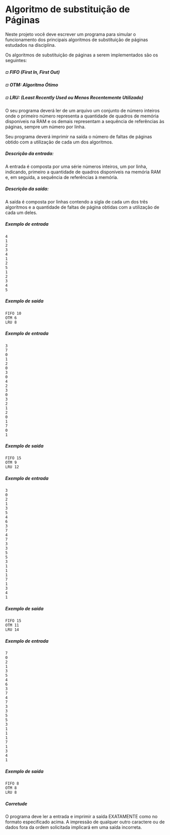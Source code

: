 # Algoritmo de substituição de Páginas

Neste projeto você deve escrever um programa para simular o funcionamento dos principais algoritmos de substituição de páginas estudados na disciplina.

Os algoritmos de substituição de páginas a serem implementados são os seguintes:

##### ¤ FIFO (First In, First Out)
##### ¤ OTM: Algoritmo Ótimo
##### ¤ LRU: (Least Recently Used ou Menos Recentemente Utilizado)

O seu programa deverá ler de um arquivo um conjunto de número inteiros onde o primeiro número representa a quantidade de quadros de memória disponíveis na RAM e os demais representam a sequência de referências às páginas, sempre um número por linha.

Seu programa deverá imprimir na saída o número de faltas de páginas obtido com a utilização de cada um dos algoritmos.

##### Descrição da entrada:
A entrada é composta por uma série números inteiros, um por linha, indicando, primeiro a quantidade de quadros disponíveis na memória RAM e, em seguida, a sequência de referências à memória.
##### Descrição da saída:
A saída é composta por linhas contendo a sigla de cada um dos três algoritmos e a quantidade de faltas de página obtidas com a utilização de cada um deles.

##### Exemplo de entrada
```
4
1
2
3
4
1
2
5
1
2
3
4
5
```

##### Exemplo de saída
```
FIFO 10
OTM 6
LRU 8
```

##### Exemplo de entrada
```
3
7
0
1
2
0
3
0
4
2
3
0
3
2
1
2
0
1
7
0
1
```

##### Exemplo de saída
```
FIFO 15
OTM 9
LRU 12
```

##### Exemplo de entrada
```
3
0
2
1
3
5
4
6
3
7
4
7
3
3
5
5
3
1
1
1
7
1
3
4
1
```

##### Exemplo de saída
```
FIFO 15
OTM 11
LRU 14
```

##### Exemplo de entrada
```
7
0
2
1
3
5
4
6
3
7
4
7
3
3
5
5
3
1
1
1
7
1
3
4
1
```

##### Exemplo de saída
```
FIFO 8
OTM 8
LRU 8
```

##### Corretude
O programa deve ler a entrada e imprimir a saída EXATAMENTE como no formato especificado acima. A impressão de qualquer outro caractere ou de dados fora da ordem solicitada implicará em uma saída incorreta.
